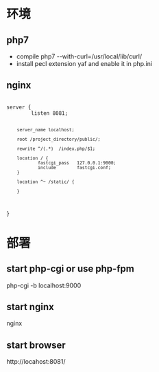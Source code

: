 # 环境
## php7
* compile php7 --with-curl=/usr/local/lib/curl/
* install pecl extension yaf and enable it in php.ini

## nginx
<code>
server {
        listen 8081;

        server_name localhost;

        root /project_directory/public/;

        rewrite ^/(.*)  /index.php/$1;

        location / {
                fastcgi_pass   127.0.0.1:9000;
                include        fastcgi.conf;
        }

        location ^~ /static/ {

        }
}
</code>

# 部署
## start php-cgi or use php-fpm
php-cgi -b localhost:9000

## start nginx
nginx 

## start browser
http://locahost:8081/
